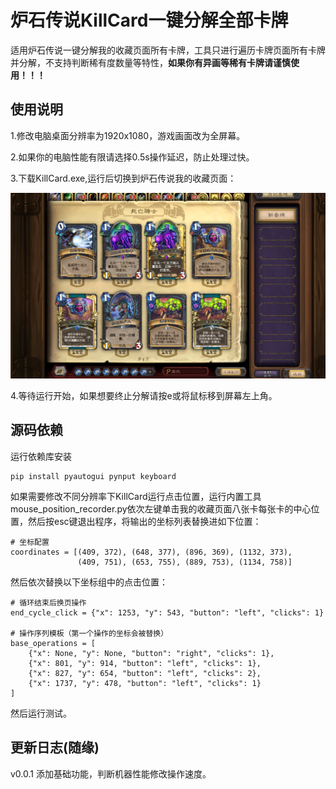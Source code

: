 # 炉石传说KillCard一键分解全部卡牌

适用炉石传说一键分解我的收藏页面所有卡牌，工具只进行遍历卡牌页面所有卡牌并分解，不支持判断稀有度数量等特性，**如果你有异画等稀有卡牌请谨慎使用！！！**

## 使用说明

1.修改电脑桌面分辨率为1920x1080，游戏画面改为全屏幕。

2.如果你的电脑性能有限请选择0.5s操作延迟，防止处理过快。

3.下载KillCard.exe,运行后切换到炉石传说我的收藏页面：

![1761053023888](image/README/1761053023888.png)

4.等待运行开始，如果想要终止分解请按e或将鼠标移到屏幕左上角。

## 源码依赖

运行依赖库安装

```
pip install pyautogui pynput keyboard
```

如果需要修改不同分辨率下KillCard运行点击位置，运行内置工具mouse_position_recorder.py依次左键单击我的收藏页面八张卡每张卡的中心位置，然后按esc键退出程序，将输出的坐标列表替换进如下位置：

```
# 坐标配置
coordinates = [(409, 372), (648, 377), (896, 369), (1132, 373), 
               (409, 751), (653, 755), (889, 753), (1134, 758)]
```

然后依次替换以下坐标组中的点击位置：

```
# 循环结束后换页操作
end_cycle_click = {"x": 1253, "y": 543, "button": "left", "clicks": 1}

# 操作序列模板（第一个操作的坐标会被替换）
base_operations = [
    {"x": None, "y": None, "button": "right", "clicks": 1},
    {"x": 801, "y": 914, "button": "left", "clicks": 1},
    {"x": 827, "y": 654, "button": "left", "clicks": 2},
    {"x": 1737, "y": 478, "button": "left", "clicks": 1}
]
```

然后运行测试。

## 更新日志(随缘)

v0.0.1 添加基础功能，判断机器性能修改操作速度。
